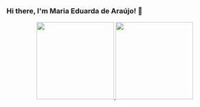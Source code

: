 ### Hi there, I'm Maria Eduarda de Araújo! 👋
<div align="center">
  <a href="https://github.com/MariaE-duarda">
  <img height="180em" src="https://github-readme-stats.vercel.app/api?username=MariaE-duarda&show_icons=true&theme=dark&include_all_commits=true&count_private=true"/>
  <img height="180em" src="https://github-readme-stats.vercel.app/api/top-langs/?username=MariaE-duarda&layout=compact&langs_count=7&theme=dark"/>
</div>
